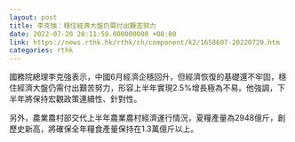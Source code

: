 ```yaml
---
layout: post
title: 李克強：穩住經濟大盤仍需付出艱苦努力
date: 2022-07-20 20:11:59.000000000 +08:00
link: https://news.rthk.hk/rthk/ch/component/k2/1658607-20220720.htm
categories: rthk
---
```


國務院總理李克強表示，中國6月經濟企穩回升，但經濟恢復的基礎還不牢固，穩住經濟大盤仍需付出艱苦努力，形容上半年實現2.5%增長極為不易。他強調，下半年將保持宏觀政策連續性、針對性。

另外，農業農村部交代上半年農業農村經濟運行情況，夏糧產量為2948億斤，創歷史新高，將確保全年糧食產量保持在1.3萬億斤以上。
